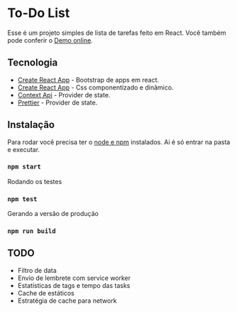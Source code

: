 # To-Do List
Esse é um projeto simples de lista de tarefas feito em React.
Você também pode conferir o [Demo online](https://czare.com.br/tasks).


## Tecnologia
- [Create React App](https://github.com/facebook/create-react-app) - Bootstrap de apps em react.
- [Create React App](https://www.styled-components.com/docs) - Css componentizado e dinâmico.
- [Context Api](https://www.styled-components.com/docs) - Provider de state.
- [Prettier](https://www.styled-components.com/docs) - Provider de state.


## Instalação
Para rodar você precisa ter o [node e npm](https://www.nodejs.com) instalados.
Ai é só entrar na pasta e executar.
### `npm start`


Rodando os testes
### `npm test`


Gerando a versão de produção
### `npm run build`


## TODO
- Filtro de data
- Envio de lembrete com service worker
- Estatísticas de tags e tempo das tasks
- Cache de estáticos
- Estratégia de cache para network
